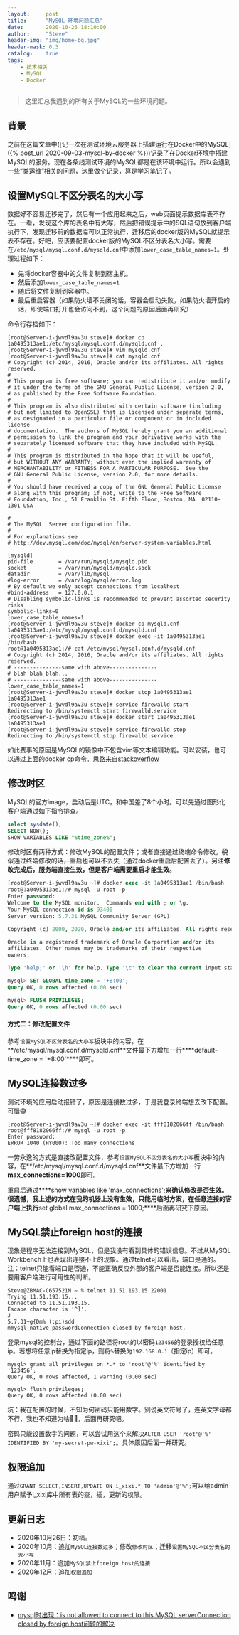 ```yaml
---
layout:     post
title:      "MySQL-环境问题汇总"
date:       2020-10-26 18:10:00
author:     "Steve"
header-img: "img/home-bg.jpg"
header-mask: 0.3
catalog:    true
tags:
    - 技术相关
    - MySQL
    - Docker
---
```



> 这里汇总我遇到的所有关于MySQL的一些环境问题。

## 背景

之前在这篇文章中([记一次在测试环境云服务器上搭建运行在Docker中的MySQL]({% post_url 2020-09-03-mysql-by-docker %}))记录了在Docker环境中搭建MySQL的服务。现在各条线测试环境的MySQL都是在该环境中运行。所以会遇到一些“类运维”相关的问题，这里做个记录，算是学习笔记了。

## 设置MySQL不区分表名的大小写

数据好不容易迁移完了，然后有一个应用起来之后，web页面提示数据库表不存在。一看，发现这个库的表名中有大写，然后把错误提示中的SQL语句放到客户端执行下，发现迁移前的数据库可以正常执行，迁移后的docker版的MySQL就提示表不存在。好吧，应该要配置docker版的MySQL不区分表名大小写。需要在`/etc/mysql/mysql.conf.d/mysqld.cnf`中添加`lower_case_table_names=1`。处理过程如下：
- 先将docker容器中的文件复制到宿主机。
- 然后添加`lower_case_table_names=1`
- 随后将文件复制到容器中。
- 最后重启容器（如果防火墙不关闭的话，容器会启动失败，如果防火墙开启的话，即使端口打开也会访问不到，这个问题的原因后面再研究）

命令行存档如下：
```
[root@Server-i-jwvdl9av3u steve]# docker cp 1a0495313ae1:/etc/mysql/mysql.conf.d/mysqld.cnf .
[root@Server-i-jwvdl9av3u steve]# vim mysqld.cnf
[root@Server-i-jwvdl9av3u steve]# cat mysqld.cnf
# Copyright (c) 2014, 2016, Oracle and/or its affiliates. All rights reserved.
#
# This program is free software; you can redistribute it and/or modify
# it under the terms of the GNU General Public License, version 2.0,
# as published by the Free Software Foundation.
#
# This program is also distributed with certain software (including
# but not limited to OpenSSL) that is licensed under separate terms,
# as designated in a particular file or component or in included license
# documentation.  The authors of MySQL hereby grant you an additional
# permission to link the program and your derivative works with the
# separately licensed software that they have included with MySQL.
#
# This program is distributed in the hope that it will be useful,
# but WITHOUT ANY WARRANTY; without even the implied warranty of
# MERCHANTABILITY or FITNESS FOR A PARTICULAR PURPOSE.  See the
# GNU General Public License, version 2.0, for more details.
#
# You should have received a copy of the GNU General Public License
# along with this program; if not, write to the Free Software
# Foundation, Inc., 51 Franklin St, Fifth Floor, Boston, MA  02110-1301 USA

#
# The MySQL  Server configuration file.
#
# For explanations see
# http://dev.mysql.com/doc/mysql/en/server-system-variables.html

[mysqld]
pid-file        = /var/run/mysqld/mysqld.pid
socket          = /var/run/mysqld/mysqld.sock
datadir         = /var/lib/mysql
#log-error      = /var/log/mysql/error.log
# By default we only accept connections from localhost
#bind-address   = 127.0.0.1
# Disabling symbolic-links is recommended to prevent assorted security risks
symbolic-links=0
lower_case_table_names=1
[root@Server-i-jwvdl9av3u steve]# docker cp mysqld.cnf 1a0495313ae1:/etc/mysql/mysql.conf.d/mysqld.cnf
[root@Server-i-jwvdl9av3u steve]# docker exec -it 1a0495313ae1 /bin/bash
root@1a0495313ae1:/# cat /etc/mysql/mysql.conf.d/mysqld.cnf
# Copyright (c) 2014, 2016, Oracle and/or its affiliates. All rights reserved.
# ---------------same with above---------------
# blah blah blah...
# ---------------same with above---------------
lower_case_table_names=1
[root@Server-i-jwvdl9av3u steve]# docker stop 1a0495313ae1
1a0495313ae1
[root@Server-i-jwvdl9av3u steve]# service firewalld start
Redirecting to /bin/systemctl start firewalld.service
[root@Server-i-jwvdl9av3u steve]# docker start 1a0495313ae1
1a0495313ae1
[root@Server-i-jwvdl9av3u steve]# service firewalld stop
Redirecting to /bin/systemctl stop firewalld.service
```

如此费事的原因是MySQL的镜像中不包含vim等文本编辑功能。可以安装，也可以通过上面的docker cp命令。思路来自[stackoverflow](https://stackoverflow.com/questions/30853247/how-do-i-edit-a-file-after-i-shell-to-a-docker-container)

## 修改时区

MySQL的官方image，启动后是UTC，和中国差了8个小时。可以先通过图形化客户端通过如下指令排查。

```sql
select sysdate();
SELECT NOW();
SHOW VARIABLES LIKE "%time_zone%";
```

修改时区有两种方式：修改MySQL的配置文件；或者直接通过终端命令修改。~~貌似通过终端修改的话，重启也可以不丢失~~（通过docker重启后配置丢了）。另注**修改完成后，服务端直接生效，但是客户端需要重启才能生效**。

```sql
[root@Server-i-jwvdl9av3u ~]# docker exec -it 1a0495313ae1 /bin/bash
root@1a0495313ae1:/# mysql -u root -p
Enter password:
Welcome to the MySQL monitor.  Commands end with ; or \g.
Your MySQL connection id is 93400
Server version: 5.7.31 MySQL Community Server (GPL)

Copyright (c) 2000, 2020, Oracle and/or its affiliates. All rights reserved.

Oracle is a registered trademark of Oracle Corporation and/or its
affiliates. Other names may be trademarks of their respective
owners.

Type 'help;' or '\h' for help. Type '\c' to clear the current input statement.

mysql> SET GLOBAL time_zone = '+8:00';
Query OK, 0 rows affected (0.00 sec)

mysql> FLUSH PRIVILEGES;
Query OK, 0 rows affected (0.00 sec)
```

#### 方式二：修改配置文件

参考`设置MySQL不区分表名的大小写`板块中的内容，在**/etc/mysql/mysql.conf.d/mysqld.cnf**文件最下方增加一行****default-time_zone = '+8:00'****即可。

## MySQL连接数过多

测试环境的应用启动报错了，原因是连接数过多，于是我登录终端想去改下配置。可惜😅

```
[root@Server-i-jwvdl9av3u ~]# docker exec -it fff8182066ff /bin/bash
root@fff8182066ff:/# mysql -u root -p
Enter password:
ERROR 1040 (HY000): Too many connections
```

一劳永逸的方式是直接改配置文件，参考`设置MySQL不区分表名的大小写`板块中的内容，在**/etc/mysql/mysql.conf.d/mysqld.cnf**文件最下方增加一行****max_connections=1000****即可。

重启后通过****show variables like 'max_connections';****来确认修改是否生效。很遗憾，我上述的方式在我的机器上没有生效，只能用临时方案，在任意连接的客户端上执行****set global max_connections = 1000;****后面再研究下原因。

## MySQL禁止foreign host的连接

现象是程序无法连接到MySQL，但是我没有看到具体的错误信息。不过从MySQL Workbench上也表现出连接不上的现象。通过telnet可以看出，端口是通的。注：telnet只能看端口是否通，不能正确反应外部的客户端是否能连接。所以还是要用客户端进行可用性的判断。
```shell
Steve@ZBMAC-C657521M ~ % telnet 11.51.193.15 22001
Trying 11.51.193.15...
Connected to 11.51.193.15.
Escape character is '^]'.
J
5.7.31+g{Dm% (:pi)sdd
mmysql_native_passwordConnection closed by foreign host.
```

登录mysql的控制台，通过下面的路径将root的以密码`123456`的登录授权给任意ip。若想将任意ip替换为指定ip，则将`%`替换为`192.168.0.1`（指定ip）即可。
```
mysql> grant all privileges on *.* to 'root'@'%' identified by '123456';
Query OK, 0 rows affected, 1 warning (0.00 sec)

mysql> flush privileges;
Query OK, 0 rows affected (0.00 sec)
```

坑：我在配置的时候，不知为何密码只能用数字。别说英文符号了，连英文字母都不行，我也不知道为啥🤷‍♂️，后面再研究吧。

密码只能设置数字的问题，可以尝试用这个来解决`ALTER USER 'root'@'%' IDENTIFIED BY 'my-secret-pw-xixi';`。具体原因后面一并研究。

## 权限追加

通过`GRANT SELECT,INSERT,UPDATE ON i_xixi.* TO 'admin'@'%';`可以给admin用户赋予i_xixi库中所有表的查，插，更新的权限。

## 更新日志
- 2020年10月26日：初稿。
- 2020年10月：追加`MySQL连接数过多`；修改`修改时区`；迁移`设置MySQL不区分表名的大小写`
- 2020年11月：追加`MySQL禁止foreign host的连接`
- 2020年12月：追加`权限追加`

## 鸣谢
- [mysql时出现：is not allowed to connect to this MySQL serverConnection closed by foreign host问题的解决](https://www.cnblogs.com/chenlove/p/9353437.html)